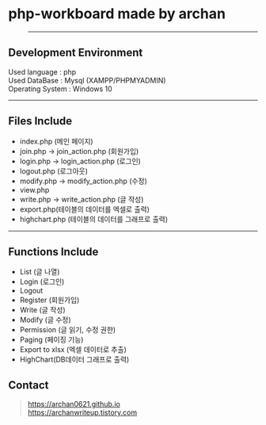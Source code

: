 # php-workboard made by archan
> ***
Development Environment<br>
-----------------------
Used language : php<br>
Used DataBase : Mysql (XAMPP/PHPMYADMIN)<br>
Operating System : Windows 10<br>
***
Files Include 
----------
* index.php (메인 페이지)
* join.php -> join_action.php (회원가입)
* login.php -> login_action.php (로그인)
* logout.php (로그아웃)
* modify.php -> modify_action.php (수정)
* view.php
* write.php -> write_action.php (글 작성)
* export.php(테이블의 데이터를 엑셀로 출력)
* highchart.php (테이블의 데이터를 그래프로 출력)
***
Functions Include
-------
* List (글 나열)
* Login (로그인)
* Logout
* Register (회원가입)
* Write (글 작성)
* Modify (글 수정)
* Permission (글 읽기, 수정 권한)
* Paging (페이징 기능)
* Export to xlsx (엑셀 데이터로 추출)
* HighChart(DB데이터 그래프로 출력)

Contact
-----
>https://archan0621.github.io<br>
>https://archanwriteup.tistory.com
